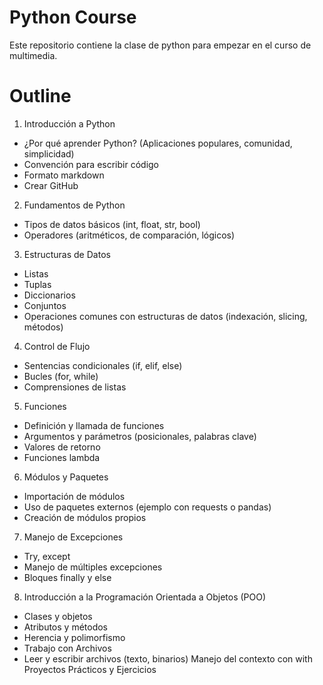 # Python Course

Este repositorio contiene la clase de python para empezar en el curso de multimedia.

# Outline

1. Introducción a Python
* ¿Por qué aprender Python? (Aplicaciones populares, comunidad, simplicidad)
* Convención para escribir código
* Formato markdown
* Crear GitHub
  
2. Fundamentos de Python
* Tipos de datos básicos (int, float, str, bool)
* Operadores (aritméticos, de comparación, lógicos)
  
3. Estructuras de Datos
* Listas
* Tuplas
* Diccionarios
* Conjuntos
* Operaciones comunes con estructuras de datos (indexación, slicing, métodos)
  
4. Control de Flujo
* Sentencias condicionales (if, elif, else)
* Bucles (for, while)
* Comprensiones de listas
  
5. Funciones
* Definición y llamada de funciones
* Argumentos y parámetros (posicionales, palabras clave)
* Valores de retorno
* Funciones lambda
  
6. Módulos y Paquetes
* Importación de módulos
* Uso de paquetes externos (ejemplo con requests o pandas)
* Creación de módulos propios
  
7. Manejo de Excepciones
* Try, except
* Manejo de múltiples excepciones
* Bloques finally y else
  
8. Introducción a la Programación Orientada a Objetos (POO)
* Clases y objetos
* Atributos y métodos
* Herencia y polimorfismo
* Trabajo con Archivos
* Leer y escribir archivos (texto, binarios) Manejo del contexto con with Proyectos Prácticos y Ejercicios
